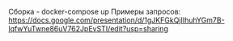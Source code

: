 Сборка - docker-compose up
Примеры запросов: https://docs.google.com/presentation/d/1gJKFGkQjIIhuhYGm7B-lqfwYuTwne86uV762JpEvSTI/edit?usp=sharing